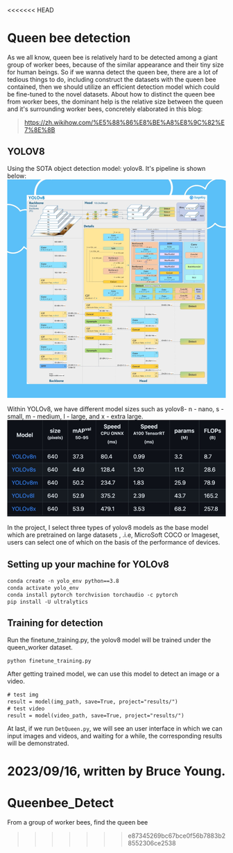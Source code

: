 <<<<<<< HEAD
# Queen bee detection
As we all know, queen bee is relatively hard to be detected among a giant group of worker bees, because of 
the similar appearance and their tiny size for human beings. So if we wanna detect the queen bee, there are a
lot of tedious things to do, including construct the datasets with the queen bee contained, then we should utilize an
efficient detection model which could be fine-tuned to the novel datasets.
About how to distinct the queen bee from worker bees, the dominant help is the relative size between the queen 
and it's surrounding worker bees, concretely elaborated in this blog:
> https://zh.wikihow.com/%E5%88%86%E8%BE%A8%E8%9C%82%E7%8E%8B
## YOLOV8
Using the SOTA object detection model: yolov8. It's pipeline is shown below:
![yolov8](assets/yolov8.png)

Within YOLOv8, we have different model sizes such as yolov8- n - nano, s - small, m - medium, 
l - large, and x - extra large.
![model_sizes](assets/model_sizes.png)

In the project, I select three types of yolov8 models as the base model which are pretrained on large datasets
, .i.e, MicroSoft COCO or Imageset, users can select one of which on the basis of the performance of devices.
## Setting up your machine for YOLOv8
```
conda create -n yolo_env python==3.8
conda activate yolo_env
conda install pytorch torchvision torchaudio -c pytorch
pip install -U ultralytics
``` 
## Training for detection
Run the finetune_training.py, the yolov8 model will be trained under the queen_worker dataset.
```
python finetune_training.py
```
After getting trained model, we can use this model to detect an image or a video.
```
# test img
result = model(img_path, save=True, project="results/")
# test video
result = model(video_path, save=True, project="results/")
```
At last, if we run ```DetQueen.py```, we will see an user interface in which we can 
input images and videos, and waiting for a while, the corresponding results will be 
demonstrated.

2023/09/16, written by Bruce Young.
=======
# Queenbee_Detect
From a group of worker bees, find the queen bee
>>>>>>> e87345269bc67bce0f56b7883b28552306ce2538

